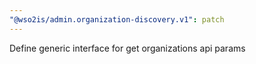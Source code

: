 ```yaml
---
"@wso2is/admin.organization-discovery.v1": patch
---
```


Define generic interface for get organizations api params
